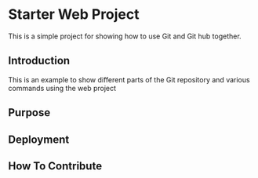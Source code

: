 # Starter Web Project

This is a simple project for showing how to 
use Git and Git hub together.

## Introduction

This is an example to show different parts
of the Git repository and various commands
using the web project 

## Purpose

## Deployment

## How To Contribute